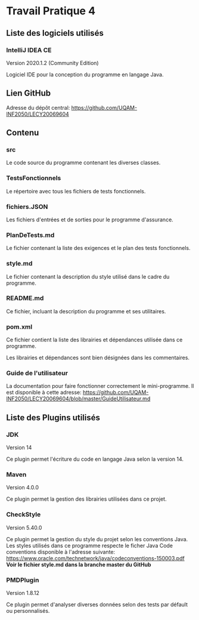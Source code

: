 # Travail Pratique 4 #

## Liste des logiciels utilisés ##

### IntelliJ IDEA CE ###
Version 2020.1.2 (Community Edition)

Logiciel IDE pour la conception du programme en langage Java. 

## Lien GitHub ##

Adresse du dépôt central: https://github.com/UQAM-INF2050/LECY20069604

## Contenu ##

### src ###

Le code source du programme contenant les diverses classes.

### TestsFonctionnels ###

Le répertoire avec tous les fichiers de tests fonctionnels.

### fichiers.JSON ###

Les fichiers d'entrées et de sorties pour le programme d'assurance.

### PlanDeTests.md ###

Le fichier contenant la liste des exigences et le plan des tests fonctionnels.

### style.md ###

Le fichier contenant la description du style utilisé dans le cadre du programme.

### README.md ###

Ce fichier, incluant la description du programme et ses utilitaires.

### pom.xml ###

Ce fichier contient la liste des librairies et dépendances utilisée 
dans ce programme. 

Les librairies et dépendances sont bien désignées dans les commentaires.

### Guide de l'utilisateur ###

La documentation pour faire fonctionner correctement le mini-programme.
Il est disponible à cette adresse: 
https://github.com/UQAM-INF2050/LECY20069604/blob/master/GuideUtilisateur.md

## Liste des Plugins utilisés ##

### JDK ###
Version 14

Ce plugin permet l'écriture du code en langage Java selon la version 14.

### Maven ###
Version 4.0.0

Ce plugin permet la gestion des librairies utilisées dans ce projet.

### CheckStyle ###
Version 5.40.0

Ce plugin permet la gestion du style du projet selon les conventions Java.
Les styles utilisés dans ce programme respecte le ficher Java Code conventions 
disponible à l'adresse suivante: 
https://www.oracle.com/technetwork/java/codeconventions-150003.pdf
**Voir le fichier style.md dans la branche master du GitHub**

### PMDPlugin ###
Version 1.8.12

Ce plugin permet d'analyser diverses données selon des tests par défault ou
personnalisés.